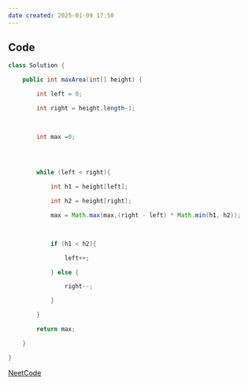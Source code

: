 ```yaml
---
date created: 2025-01-09 17:50
---
```


## Code

```java
class Solution {

    public int maxArea(int[] height) {

        int left = 0;

        int right = height.length-1;

  

        int max =0;

  
  

        while (left < right){

            int h1 = height[left];

            int h2 = height[right];

            max = Math.max(max,(right - left) * Math.min(h1, h2));

  

            if (h1 < h2){

                left++;

            } else {

                right--;

            }

        }

        return max;

    }

}

```


[NeetCode](https://neetcode.io/problems/max-water-container)


